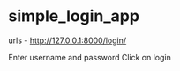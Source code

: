 # simple_login_app

urls - 
http://127.0.0.1:8000/login/

Enter username and password
Click on login
